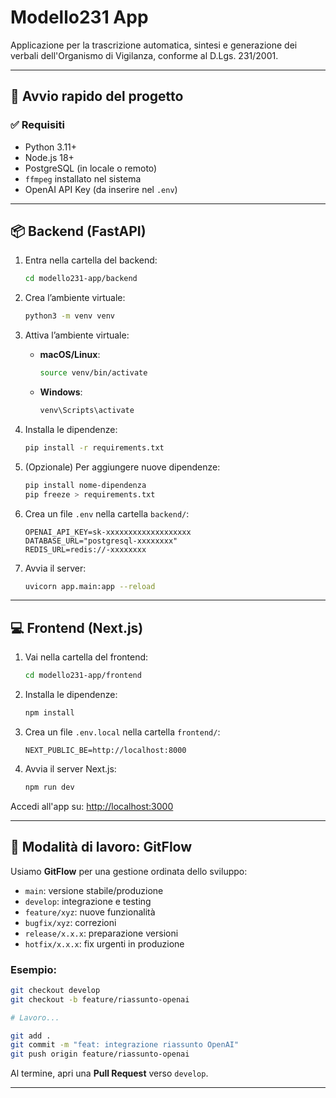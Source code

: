 # Modello231 App

Applicazione per la trascrizione automatica, sintesi e generazione dei verbali dell'Organismo di Vigilanza, conforme al D.Lgs. 231/2001.  

---

## 🚀 Avvio rapido del progetto

### ✅ Requisiti

- Python 3.11+
- Node.js 18+
- PostgreSQL (in locale o remoto)
- `ffmpeg` installato nel sistema
- OpenAI API Key (da inserire nel `.env`)

---

## 📦 Backend (FastAPI)

1. Entra nella cartella del backend:
   ```bash
   cd modello231-app/backend
   ```

2. Crea l’ambiente virtuale:
   ```bash
   python3 -m venv venv
   ```

3. Attiva l’ambiente virtuale:

   - **macOS/Linux**:
     ```bash
     source venv/bin/activate
     ```
   - **Windows**:
     ```bash
     venv\Scripts\activate
     ```

4. Installa le dipendenze:
   ```bash
   pip install -r requirements.txt
   ```

5. (Opzionale) Per aggiungere nuove dipendenze:
   ```bash
   pip install nome-dipendenza
   pip freeze > requirements.txt
   ```

6. Crea un file `.env` nella cartella `backend/`:
   ```
   OPENAI_API_KEY=sk-xxxxxxxxxxxxxxxxxxx
   DATABASE_URL="postgresql-xxxxxxxx"
   REDIS_URL=redis://-xxxxxxxx
   ```

7. Avvia il server:
   ```bash
   uvicorn app.main:app --reload
   ```

---

## 💻 Frontend (Next.js)

1. Vai nella cartella del frontend:
   ```bash
   cd modello231-app/frontend
   ```

2. Installa le dipendenze:
   ```bash
   npm install
   ```

3. Crea un file `.env.local` nella cartella `frontend/`:
   ```
   NEXT_PUBLIC_BE=http://localhost:8000
   ```

4. Avvia il server Next.js:
   ```bash
   npm run dev
   ```

Accedi all'app su: [http://localhost:3000](http://localhost:3000)

---

## 🌱 Modalità di lavoro: GitFlow

Usiamo **GitFlow** per una gestione ordinata dello sviluppo:

- `main`: versione stabile/produzione
- `develop`: integrazione e testing
- `feature/xyz`: nuove funzionalità
- `bugfix/xyz`: correzioni
- `release/x.x.x`: preparazione versioni
- `hotfix/x.x.x`: fix urgenti in produzione

### Esempio:

```bash
git checkout develop
git checkout -b feature/riassunto-openai

# Lavoro...

git add .
git commit -m "feat: integrazione riassunto OpenAI"
git push origin feature/riassunto-openai
```

Al termine, apri una **Pull Request** verso `develop`.

---
